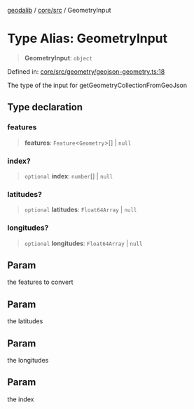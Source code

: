 [geodalib](../../../modules.md) / [core/src](../index.md) / GeometryInput

# Type Alias: GeometryInput

> **GeometryInput**: `object`

Defined in: [core/src/geometry/geojson-geometry.ts:18](https://github.com/GeoDaCenter/geoda-lib/blob/3f9453a08cf3d7f96b1a0d65d18359804129d8d2/js/packages/core/src/geometry/geojson-geometry.ts#L18)

The type of the input for getGeometryCollectionFromGeoJson

## Type declaration

### features

> **features**: `Feature`\<`Geometry`\>[] \| `null`

### index?

> `optional` **index**: `number`[] \| `null`

### latitudes?

> `optional` **latitudes**: `Float64Array` \| `null`

### longitudes?

> `optional` **longitudes**: `Float64Array` \| `null`

## Param

the features to convert

## Param

the latitudes

## Param

the longitudes

## Param

the index

